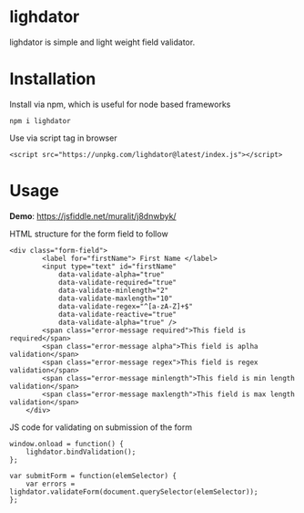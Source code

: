 # lighdator
lighdator is simple and light weight field validator.


# Installation

Install via npm, which is useful for node based frameworks
```
npm i lighdator
```

Use via script tag in browser

```
<script src="https://unpkg.com/lighdator@latest/index.js"></script>
```


# Usage

**Demo**: https://jsfiddle.net/muralit/j8dnwbyk/

HTML structure for the form field to follow
```
<div class="form-field">
        <label for="firstName"> First Name </label>
        <input type="text" id="firstName" 
			data-validate-alpha="true"
			data-validate-required="true"
			data-validate-minlength="2" 
			data-validate-maxlength="10" 
			data-validate-regex="^[a-zA-Z]+$"
			data-validate-reactive="true" 
			data-validate-alpha="true" />
        <span class="error-message required">This field is required</span>
        <span class="error-message alpha">This field is aplha validation</span>
        <span class="error-message regex">This field is regex validation</span>
        <span class="error-message minlength">This field is min length validation</span>
        <span class="error-message maxlength">This field is max length validation</span>
    </div>
```

JS code for validating on submission of the form

```
window.onload = function() {
    lighdator.bindValidation();
};

var submitForm = function(elemSelector) {
    var errors = lighdator.validateForm(document.querySelector(elemSelector));
};
```